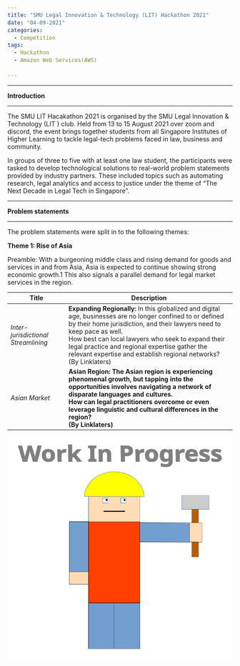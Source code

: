 ```yaml
---
title: "SMU Legal Innovation & Technology (LIT) Hackathon 2021"
date: "04-09-2021"
categories:
  - Competition
tags:
  - Hackathon
  - Amazon Web Services(AWS)

---
```


***

<strong>Introduction</strong>

***
The SMU LIT Hacakathon 2021 is organised by the SMU Legal Innovation & Technology (LIT ) club. Held from 13 to 15 August 2021 over zoom and discord, the event brings together students from all Singapore Institutes of Higher Learning to tackle legal-tech problems faced in law, business and community. 

In groups of three to five with at least one law student, the participants were tasked to develop technological solutions to real-world problem statements provided by industry partners. These included topics such as automating research, legal analytics and access to justice under the theme of “The Next Decade in Legal Tech in Singapore”.

***

<strong>Problem statements</strong>

***
The problem statements were split in to the following themes:

<strong>Theme 1: Rise of Asia</strong>

Preamble: With a burgeoning middle class and rising demand for goods and services in and from Asia, Asia is expected to continue showing strong economic growth.1 This also signals a parallel demand for legal market services in the region.

| Title     | Description |
| ----------- | ----------- |
|<em>Inter-jurisdictional Streamlining</em>|<strong>Expanding Regionally:</strong> In this globalized and digital age, businesses are no longer confined to or defined by their home jurisdiction, and their lawyers need to keep pace as well.<br>How best can local lawyers who seek to expand their legal practice and regional expertise gather the relevant expertise and establish regional networks? <br>(By Linklaters)|
|<em>Asian Market</em>|<strong>Asian Region: <strong> The Asian region is experiencing phenomenal growth, but tapping into the opportunities involves navigating a network of disparate languages and cultures.<br>How can legal practitioners overcome or even leverage linguistic and cultural differences in the region?<br>(By Linklaters)|

![WIP](/assets/images/common/WIP.png)